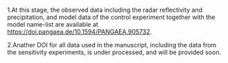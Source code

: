 1.At this stage, the observed data including the radar reflectivity and precipitation, and model data of the control experiment together with the model name-list are available at https://doi.pangaea.de/10.1594/PANGAEA.905732.

2.Anather DOI for all data used in the manuscript, including the data from the sensitivity experiments, is under processed, and will be provided soon.
